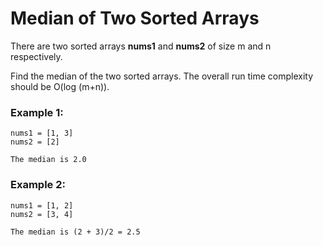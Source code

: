 # Median of Two Sorted Arrays

There are two sorted arrays **nums1** and **nums2** of size m and n respectively.

Find the median of the two sorted arrays. The overall run time complexity should be O(log (m+n)).

### Example 1:

```
nums1 = [1, 3]
nums2 = [2]

The median is 2.0
```

### Example 2:

```
nums1 = [1, 2]
nums2 = [3, 4]

The median is (2 + 3)/2 = 2.5
```
